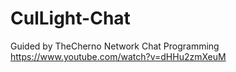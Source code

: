 # CulLight-Chat

Guided by TheCherno
Network Chat Programming
https://www.youtube.com/watch?v=dHHu2zmXeuM
